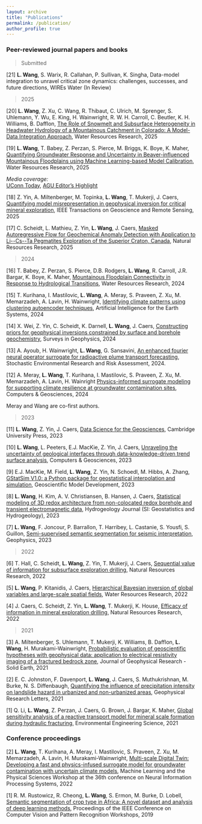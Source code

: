```yaml
---
layout: archive
title: "Publications"
permalink: /publication/
author_profile: true
---
```

<!--
Note: PDF reprints are provided below within the context of [fair use](https://www.copyright.gov/title17/92chap1.html#107). Please obtain copies from the publisher if appropriate. 
-->

### Peer-reviewed journal papers and books

> Submitted

[21] **L. Wang**, S. Warix, R. Callahan, P. Sullivan, K. Singha, Data-model integration to unravel critical zone dynamics: challenges, successes, and future directions, WIREs Water (In Review) 




> 2025

[20] **L. Wang**, Z. Xu, C. Wang, R. Thibaut, C. Ulrich, M. Sprenger, S. Uhlemann, Y. Wu, E. King, H. Wainwright,  R. W. H. Carroll, C. Beutler, K. H. Williams, B. Dafflon, [The Role of Snowmelt and Subsurface Heterogeneity in Headwater Hydrology of a Mountainous Catchment in Colorado: A Model-Data Integration Approach](https://doi.org/10.1029/2025WR040651), Water Resources Research, 2025

[19] **L. Wang**, T. Babey, Z. Perzan, S. Pierce, M. Briggs, K. Boye, K. Maher, [Quantifying Groundwater Response and Uncertainty in Beaver-influenced Mountainous Floodplains using Machine Learning-based Model Calibration](https://doi.org/10.1029/2024WR039192), Water Resources Research, 2025

*Media coverage:*  
[UConn Today](https://today.uconn.edu/2025/10/beavers-impact-ecosystems-above-and-below-ground/), [AGU Editor’s Highlight](https://eos.org/editor-highlights/beavers-are-not-concerned-about-groundwater)


[18] Z. Yin,  A. Miltenberger, M. Topinka, **L. Wang**, T. Mukerji, J. Caers, [Quantifying model misrepresentation in geophysical inversion for critical mineral exploration](https://ieeexplore.ieee.org/abstract/document/10884603), IEEE Transactions on Geoscience and Remote Sensing, 2025


[17] C. Scheidt, L. Mathieu, Z. Yin, **L. Wang**, J. Caers, [Masked Autoregressive Flow for Geochemical Anomaly Detection with Application to Li--Cs--Ta Pegmatites Exploration of the Superior Craton, Canada](https://link.springer.com/article/10.1007/s11053-024-10409-2), Natural Resources Research, 2025




> 2024

[16] T. Babey, Z. Perzan, S. Pierce, D.B. Rodgers, **L. Wang**, R. Carroll, J.R. Bargar, K. Boye, K. Maher, [Mountainous Floodplain Connectivity in Response to Hydrological Transitions](https://agupubs.onlinelibrary.wiley.com/doi/full/10.1029/2024WR037162), Water Resources Research, 2024

[15] T. Kurihana, I. Mastilovic, **L. Wang**, A. Meray, S. Praveen, Z. Xu,  M. Memarzadeh, A. Lavin, H. Wainwright, [Identifying climate patterns using clustering autoencoder techniques](https://journals.ametsoc.org/view/journals/aies/aop/AIES-D-23-0035.1/AIES-D-23-0035.1.xml), Artificial Intelligence for the Earth Systems, 2024

[14] X. Wei, Z. Yin, C. Scheidt, K. Darnell, **L. Wang**, J. Caers, [Constructing priors for geophysical inversions constrained by surface and borehole geochemistry](https://link.springer.com/article/10.1007/s10712-024-09843-x), Surveys in Geophysics, 2024

[13] A. Ayoub, H. Wainwright, **L. Wang**, G. Sansavini, [An enhanced fourier neural operator surrogate for radioactive plume transport forecasting](https://link.springer.com/article/10.1007/s00477-024-02738-8), Stochastic Environmental Research and Risk Assessment, 2024. 

[12] A. Meray, **L. Wang**, T. Kurihana, I. Mastilovic, S. Praveen, Z. Xu, M. Memarzadeh, A. Lavin, H. Wainright [Physics-informed surrogate modeling for supporting climate resilience at
groundwater contamination sites](https://doi.org/10.1016/j.cageo.2023.105508), Computers & Geosciences, 2024

Meray and Wang are co-first authors. 

> 2023

[11] **L. Wang**, Z. Yin, J. Caers, [Data Science for the Geosciences](https://www.cambridge.org/highereducation/books/data-science-for-the-geosciences/64E10197819920B0B5F36472B3B872C4#overview), Cambridge University Press, 2023

[10] **L. Wang**, L. Peeters, E.J. MacKie, Z. Yin, J. Caers, [Unraveling the uncertainty of geological interfaces through data-knowledge-driven trend surface analysis](https://www.sciencedirect.com/science/article/pii/S0098300423001231), Computers & Geosciences, 2023

[9] E.J. MacKie, M. Field, **L. Wang**, Z. Yin, N. Schoedl, M. Hibbs, A. Zhang,  [GStatSim V1.0: a Python package for geostatistical interpolation and simulation](https://egusphere.copernicus.org/preprints/2022/egusphere-2022-1224/), Geoscientific Model Development, 2023

[8] **L. Wang**, H. Kim,  A. V.  Christiansen, B. Hansen, J. Caers, [Statistical modeling of 3D redox architecture from non-colocated redox borehole and transient electromagnetic data](https://link.springer.com/article/10.1007/s10040-023-02640-7), Hydrogeology Journal (SI: Geostatistics and Hydrogeology), 2023


[7] **L. Wang**, F. Joncour, P. Barrallon, T. Harribey, L. Castanie, S. Yousfi, S. Guillon, [Semi-supervised semantic segmentation for seismic interpretation](https://library.seg.org/doi/10.1190/geo2021-0365.1), Geophysics, 2023


> 2022

[6] T. Hall, C. Scheidt, **L. Wang**, Z. Yin, T. Mukerji, J. Caers, [Sequential value of information for subsurface exploration drilling](https://link.springer.com/article/10.1007/s11053-022-10078-z), Natural Resources Research, 2022


[5] **L. Wang**, P. Kitanidis, J. Caers, [Hierarchical Bayesian inversion of global variables and large-scale spatial fields](https://agupubs.onlinelibrary.wiley.com/doi/10.1029/2021WR031610), Water Resources Research, 2022


[4] J. Caers, C. Scheidt, Z. Yin, **L. Wang**, T. Mukerji, K. House, [Efficacy of information in mineral exploration drilling](https://link.springer.com/article/10.1007/s11053-022-10030-1), Natural Resources Research, 2022

> 2021

[3] A. Miltenberger, S. Uhlemann, T. Mukerji, K. Williams,  B. Dafflon, **L. Wang**, H. Murakami-Wainwright, [Probabilistic evaluation of geoscientific hypotheses with geophysical data: application to electrical resistivity imaging of a fractured bedrock zone](https://agupubs.onlinelibrary.wiley.com/doi/10.1029/2021JB021767), Journal of Geophysical Research - Solid Earth, 2021

[2] E. C. Johnston, F. Davenport, **L. Wang**, J. Caers, S. Muthukrishnan, M. Burke, N. S. Diffenbaugh, [Quantifying the influence of precipitation intensity on landslide hazard in urbanized and non-urbanized areas](https://agupubs.onlinelibrary.wiley.com/doi/abs/10.1029/2021GL094038), Geophysical Research Letters, 2021

[1] Q. Li, **L. Wang**, Z. Perzan, J. Caers, G. Brown, J. Bargar, K. Maher, [Global sensitivity analysis of a reactive transport model for mineral scale formation during hydraulic fracturing](https://www.liebertpub.com/doi/10.1089/ees.2020.0365), Environmental Engineering Science, 2021


### Conference proceedings

[2] **L. Wang**, T. Kurihana, A. Meray, I. Mastilovic, S. Praveen, Z. Xu, M. Memarzadeh, A. Lavin, H. Murakami-Wainwright, [Multi-scale Digital Twin: Developing a fast and physics-infused surrogate model for groundwater contamination with uncertain climate models](https://arxiv.org/abs/2211.10884), Machine Learning and the Physical Sciences Workshop at the 36th conference on Neural Information Processing Systems, 2022

[1] R. M. Rustowicz, R. Cheong,  **L. Wang**, S. Ermon, M. Burke, D. Lobell, [Semantic segmentation of crop type in Africa: A novel dataset and analysis of deep learning methods](https://openaccess.thecvf.com/content_CVPRW_2019/papers/cv4gc/Rustowicz_Semantic_Segmentation_of_Crop_Type_in_Africa_A_Novel_Dataset_CVPRW_2019_paper.pdf), Proceedings of the IEEE Conference on Computer Vision and Pattern Recognition Workshops, 2019

